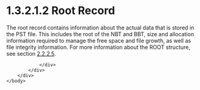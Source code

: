 <html dir="LTR" xmlns:mshelp="http://msdn.microsoft.com/mshelp" xmlns:ddue="http://ddue.schemas.microsoft.com/authoring/2003/5" xmlns:xlink="http://www.w3.org/1999/xlink" xmlns:tool="http://www.microsoft.com/tooltip">
    <head>
        <meta http-equiv="Content-Type" content="text/html; CHARSET=utf-8"></meta>
        <meta name="save" content="history"></meta>
        <title>1.3.2.1.2 Root Record</title>
        <xml>
            <mshelp:toctitle title="1.3.2.1.2 Root Record"></mshelp:toctitle>
            <mshelp:rltitle title="[MS-PST]: Root Record"></mshelp:rltitle>
            <mshelp:keyword index="A" term="dbcd7bba-d0f9-418a-b075-2eb21c2c2011"></mshelp:keyword>
            <mshelp:attr name="DCSext.ContentType" value="open specification"></mshelp:attr>
            <mshelp:attr name="AssetID" value="dbcd7bba-d0f9-418a-b075-2eb21c2c2011"></mshelp:attr>
            <mshelp:attr name="TopicType" value="kbRef"></mshelp:attr>
            <mshelp:attr name="DCSext.Title" value="[MS-PST]: Root Record" />
        </xml>
    </head>
    <body>
        <div id="header">
            <h1 class="heading">1.3.2.1.2 Root Record</h1>
        </div>
        <div id="mainSection">
            <div id="mainBody">
                <div id="allHistory" class="saveHistory"></div>
                <div id="sectionSection0" class="section" name="collapseableSection">
                    

<p>The root record contains information about the actual data
that is stored in the PST file. This includes the root of the NBT and BBT, size
and allocation information required to manage the free space and file growth,
as well as file integrity information. For more information about the ROOT
structure, see section <a href="32ce8c94-4757-46c8-a169-3fd21abee584.htm">2.2.2.5</a>.</p>


                </div>
            </div>
        </div>
    </body>
</html>